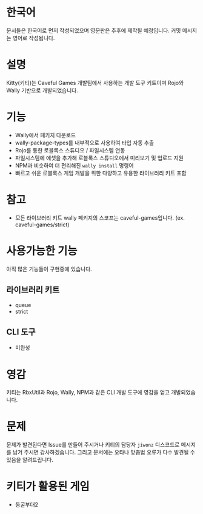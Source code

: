 # 한국어
문서들은 한국어로 먼저 작성되었으며 영문판은 추후에 제작될 예정입니다. 커밋 메시지는 영어로 작성됩니다.

# 설명
Kitty(키티)는 Caveful Games 개발팀에서 사용하는 개발 도구 키트이며 Rojo와 Wally 기반으로 개발되었습니다.

# 기능
- Wally에서 페키지 다운로드
- wally-package-types를 내부적으로 사용하여 타입 자동 추출
- Rojo를 통한 로블록스 스튜디오 / 파일시스템 연동
- 파일시스템에 에셋을 추가해 로블록스 스튜디오에서 미리보기 및 업로드 지원
- NPM과 비슷하여 더 편리해진 `wally install` 명령어
- 빠르고 쉬운 로블록스 게임 개발을 위한 다양하고 유용한 라이브러리 키트 포함

# 참고
- 모든 라이브러리 키트 wally 페키지의 스코프는 caveful-games입니다. (ex. caveful-games/strict)

# 사용가능한 기능
아직 많은 기능들이 구현중에 있습니다.
## 라이브러리 키트
- queue
- strict
## CLI 도구
- 미완성

# 영감
키티는 RbxUtil과 Rojo, Wally, NPM과 같은 CLI 개발 도구에 영감을 얻고 개발되었습니다.

# 문제
문제가 발견된다면 Issue를 만들어 주시거나 키티의 담당자 `jiwonz` 디스코드로 메시지를 남겨 주시면 감사하겠습니다. 그리고 문서에는 오타나 맞춤법 오류가 다수 발견될 수 있음을 알려드립니다.

# 키티가 활용된 게임
- 동굴부대2
